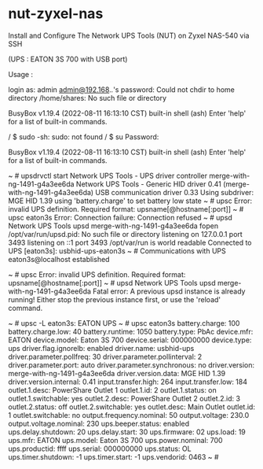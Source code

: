 # nut-zyxel-nas
Install and Configure The Network UPS Tools (NUT)  on Zyxel NAS-540 via SSH 

(UPS : EATON 3S 700 with USB port)
 




Usage :

login as: admin
admin@192.168.*.*'s password:
Could not chdir to home directory /home/shares: No such file or directory


BusyBox v1.19.4 (2022-08-11 16:13:10 CST) built-in shell (ash)
Enter 'help' for a list of built-in commands.

/ $ sudo
-sh: sudo: not found
/ $ su
Password:


BusyBox v1.19.4 (2022-08-11 16:13:10 CST) built-in shell (ash)
Enter 'help' for a list of built-in commands.

~ # upsdrvctl start
Network UPS Tools - UPS driver controller merge-with-ng-1491-g4a3ee6da
Network UPS Tools - Generic HID driver 0.41 (merge-with-ng-1491-g4a3ee6da)
USB communication driver 0.33
Using subdriver: MGE HID 1.39
using 'battery.charge' to set battery low state
~ # upsc
Error: invalid UPS definition.
Required format: upsname[@hostname[:port]]
~ # upsc eaton3s
Error: Connection failure: Connection refused
~ # upsd
Network UPS Tools upsd merge-with-ng-1491-g4a3ee6da
fopen /opt/var/run/upsd.pid: No such file or directory
listening on 127.0.0.1 port 3493
listening on ::1 port 3493
/opt/var/run is world readable
Connected to UPS [eaton3s]: usbhid-ups-eaton3s
~ # Communications with UPS eaton3s@localhost established

~ # upsc
Error: invalid UPS definition.
Required format: upsname[@hostname[:port]]
~ # upsd
Network UPS Tools upsd merge-with-ng-1491-g4a3ee6da
Fatal error: A previous upsd instance is already running!
Either stop the previous instance first, or use the 'reload' command.

~ # upsc -L
eaton3s: EATON UPS
~ # upsc eaton3s
battery.charge: 100
battery.charge.low: 40
battery.runtime: 1050
battery.type: PbAc
device.mfr: EATON
device.model: Eaton 3S 700
device.serial: 000000000
device.type: ups
driver.flag.ignorelb: enabled
driver.name: usbhid-ups
driver.parameter.pollfreq: 30
driver.parameter.pollinterval: 2
driver.parameter.port: auto
driver.parameter.synchronous: no
driver.version: merge-with-ng-1491-g4a3ee6da
driver.version.data: MGE HID 1.39
driver.version.internal: 0.41
input.transfer.high: 264
input.transfer.low: 184
outlet.1.desc: PowerShare Outlet 1
outlet.1.id: 2
outlet.1.status: on
outlet.1.switchable: yes
outlet.2.desc: PowerShare Outlet 2
outlet.2.id: 3
outlet.2.status: off
outlet.2.switchable: yes
outlet.desc: Main Outlet
outlet.id: 1
outlet.switchable: no
output.frequency.nominal: 50
output.voltage: 230.0
output.voltage.nominal: 230
ups.beeper.status: enabled
ups.delay.shutdown: 20
ups.delay.start: 30
ups.firmware: 02
ups.load: 19
ups.mfr: EATON
ups.model: Eaton 3S 700
ups.power.nominal: 700
ups.productid: ffff
ups.serial: 000000000
ups.status: OL
ups.timer.shutdown: -1
ups.timer.start: -1
ups.vendorid: 0463
~ #
